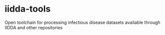 # iidda-tools
Open toolchain for processing infectious disease datasets available through IIDDA and other repositories
